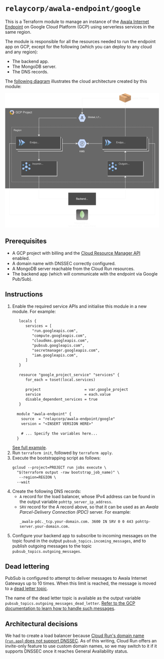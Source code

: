 # `relaycorp/awala-endpoint/google`

This is a Terraform module to manage an instance of the [Awala Internet Endpoint](https://docs.relaycorp.tech/awala-endpoint-internet/) on Google Cloud Platform (GCP) using serverless services in the same region.

The module is responsible for all the resources needed to run the endpoint app on GCP, except for the following (which you can deploy to any cloud and any region):

- The backend app.
- The MongoDB server.
- The DNS records.

The [following diagram](https://github.com/relaycorp/terraform-google-awala-endpoint/blob/main/diagrams/cloud.svg) illustrates the cloud architecture created by this module:

![](./diagrams/cloud.svg)

## Prerequisites

- A GCP project with billing and the [Cloud Resource Manager API](https://console.developers.google.com/apis/api/cloudresourcemanager.googleapis.com/overview) enabled.
- A domain name with DNSSEC correctly configured.
- A MongoDB server reachable from the Cloud Run resources.
- The backend app (which will communicate with the endpoint via Google Pub/Sub).

## Instructions

1. Enable the required service APIs and initialise this module in a new module. For example:
   ```hcl
      locals {
         services = [
            "run.googleapis.com",
            "compute.googleapis.com",
            "cloudkms.googleapis.com",
            "pubsub.googleapis.com",
            "secretmanager.googleapis.com",
            "iam.googleapis.com",
         ]
      }

      resource "google_project_service" "services" {
         for_each = toset(local.services)

         project                    = var.google_project
         service                    = each.value
         disable_dependent_services = true
      }

     module "awala-endpoint" {
       source  = "relaycorp/awala-endpoint/google"
       version = "<INSERT VERSION HERE>"
   
       # ... Specify the variables here...
     }
   ```
   [See full example](examples/pong).
2. Run `terraform init`, followed by `terraform apply`.
3. Execute the bootstrapping script as follows:
   ```shell
   gcloud --project=PROJECT run jobs execute \
     "$(terraform output -raw bootstrap_job_name)" \
      --region=REGION \
     --wait
   ```
4. Create the following DNS records:
   - `A` record for the load balancer, whose IPv4 address can be found in the output variable `pohttp_server_ip_address`.
   - `SRV` record for the A record above, so that it can be used as an _Awala Parcel-Delivery Connection (PDC)_ server. For example:
     ```
     _awala-pdc._tcp.your-domain.com. 3600 IN SRV 0 0 443 pohttp-server.your-domain.com.
     ```
5. Configure your backend app to subscribe to incoming messages on the topic found in the output `pubsub_topics.incoming_messages`, and to publish outgoing messages to the topic `pubsub_topics.outgoing_messages`.

## Dead lettering

PubSub is configured to attempt to deliver messages to Awala Internet Gateways up to 10 times. When this limit is reached, the message is moved to a [dead letter topic](https://www.enterpriseintegrationpatterns.com/patterns/messaging/DeadLetterChannel.html).

The name of the dead letter topic is available as the output variable `pubsub_topics.outgoing_messages_dead_letter`. [Refer to the GCP documentation to learn how to handle such messages](https://cloud.google.com/pubsub/docs/handling-failures).

## Architectural decisions

We had to create a load balancer because [Cloud Run's domain name (`run.app`) does not support DNSSEC](https://dnssec-analyzer.verisignlabs.com/run.app). As of this writing, Cloud Run offers an invite-only feature to use custom domain names, so we may switch to it if it supports DNSSEC once it reaches General Availability status.
